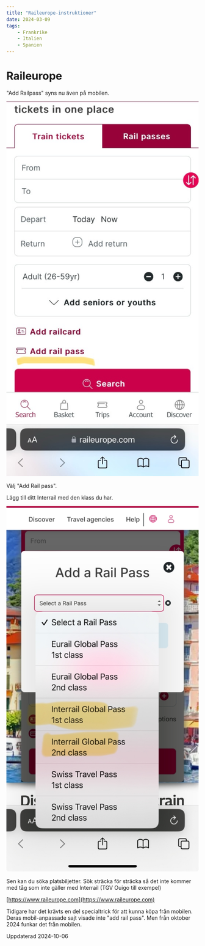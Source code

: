 ```yaml
---
title: "Raileurope-instruktioner"
date: 2024-03-09
tags:
    - Frankrike
    - Italien
    - Spanien
---
```


# Raileurope

"Add Railpass" syns nu även på mobilen.

![](images/raileurope_7.jpeg?w=526)

Välj "Add Rail pass".

Lägg till ditt Interrail med den klass du har.

![](images/raileurope_2.jpeg?w=539)

Sen kan du söka platsbiljetter. Sök sträcka för sträcka så det inte kommer med tåg som inte gäller med Interrail (TGV Ouigo till exempel)

[https://www.raileurope.com](https://www.raileurope.com)

Tidigare har det krävts en del specialtrick för att kunna köpa från mobilen. Deras mobil-anpassade sajt visade inte "add rail pass". Men från oktober 2024 funkar det från mobilen.

Uppdaterad 2024-10-06
